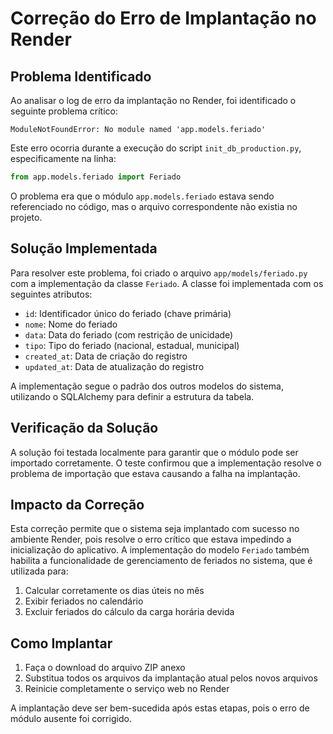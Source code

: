 # Correção do Erro de Implantação no Render

## Problema Identificado

Ao analisar o log de erro da implantação no Render, foi identificado o seguinte problema crítico:

```
ModuleNotFoundError: No module named 'app.models.feriado'
```

Este erro ocorria durante a execução do script `init_db_production.py`, especificamente na linha:

```python
from app.models.feriado import Feriado
```

O problema era que o módulo `app.models.feriado` estava sendo referenciado no código, mas o arquivo correspondente não existia no projeto.

## Solução Implementada

Para resolver este problema, foi criado o arquivo `app/models/feriado.py` com a implementação da classe `Feriado`. A classe foi implementada com os seguintes atributos:

- `id`: Identificador único do feriado (chave primária)
- `nome`: Nome do feriado
- `data`: Data do feriado (com restrição de unicidade)
- `tipo`: Tipo do feriado (nacional, estadual, municipal)
- `created_at`: Data de criação do registro
- `updated_at`: Data de atualização do registro

A implementação segue o padrão dos outros modelos do sistema, utilizando o SQLAlchemy para definir a estrutura da tabela.

## Verificação da Solução

A solução foi testada localmente para garantir que o módulo pode ser importado corretamente. O teste confirmou que a implementação resolve o problema de importação que estava causando a falha na implantação.

## Impacto da Correção

Esta correção permite que o sistema seja implantado com sucesso no ambiente Render, pois resolve o erro crítico que estava impedindo a inicialização do aplicativo. A implementação do modelo `Feriado` também habilita a funcionalidade de gerenciamento de feriados no sistema, que é utilizada para:

1. Calcular corretamente os dias úteis no mês
2. Exibir feriados no calendário
3. Excluir feriados do cálculo da carga horária devida

## Como Implantar

1. Faça o download do arquivo ZIP anexo
2. Substitua todos os arquivos da implantação atual pelos novos arquivos
3. Reinicie completamente o serviço web no Render

A implantação deve ser bem-sucedida após estas etapas, pois o erro de módulo ausente foi corrigido.
